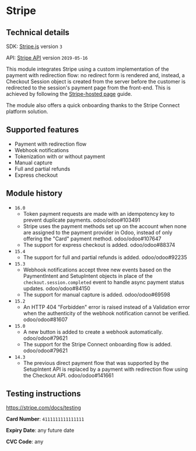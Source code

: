 # Stripe

## Technical details

SDK: [Stripe.js](https://stripe.com/docs/js) version `3`

API: [Stripe API](https://stripe.com/docs/api) version `2019-05-16`

This module integrates Stripe using a custom implementation of the payment with redirection flow: no
redirect form is rendered and, instead, a Checkout Session object is created from the server before
the customer is redirected to the session's payment page from the front-end. This is achieved by
following the [Stripe-hosted page](https://stripe.com/docs/checkout/quickstart) guide.

The module also offers a quick onboarding thanks to the Stripe Connect platform solution.

## Supported features

- Payment with redirection flow
- Webhook notifications
- Tokenization with or without payment
- Manual capture
- Full and partial refunds
- Express checkout

## Module history

- `16.0`
  - Token payment requests are made with an idempotency key to prevent duplicate payments.
    odoo/odoo#103491
  - Stripe uses the payment methods set up on the account when none are assigned to the payment
    provider in Odoo, instead of only offering the "Card" payment method. odoo/odoo#107647
  - The support for express checkout is added. odoo/odoo#88374
- `15.4`
  - The support for full and partial refunds is added. odoo/odoo#92235
- `15.3`
  - Webhook notifications accept three new events based on the PaymentIntent and SetupIntent objects
    in place of the `checkout.session.completed` event to handle async payment status updates.
    odoo/odoo#84150
  - The support for manual capture is added. odoo/odoo#69598
- `15.2`
  - An HTTP 404 "Forbidden" error is raised instead of a Validation error when the authenticity of
    the webhook notification cannot be verified. odoo/odoo#81607
- `15.0`
  - A new button is added to create a webhook automatically. odoo/odoo#79621
  - The support for the Stripe Connect onboarding flow is added. odoo/odoo#79621
- `14.3`
  - The previous direct payment flow that was supported by the SetupIntent API is replaced by a
    payment with redirection flow using the Checkout API. odoo/odoo#141661

## Testing instructions

https://stripe.com/docs/testing

**Card Number**: `4111111111111111`

**Expiry Date**: any future date

**CVC Code**: any
